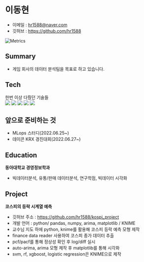 # 이동현
- 이메일 : hr1588@naver.com
- 깃허브 : https://github.com/hr1588

![Metrics][image-1]

## Summary
- 게임 회사의 데이터 분석팀을 목표로 하고 있습니다.

## Tech
한번 이상 다뤘던 기술들<br>
<img src="https://img.shields.io/badge/PYTHON-3776AB?style=for-the-badge&logo=python&logoColor=white">
<img src="https://img.shields.io/badge/R-276DC3?style=for-the-badge&logo=r&logoColor=white">
<img src="https://img.shields.io/badge/SQL-F80000?style=for-the-badge&logo=oracle&logoColor=white">
<img src="https://img.shields.io/badge/HTML-33FF33?style=for-the-badge&logo=oracle&logoColor=white">
<img src="https://img.shields.io/badge/CSS-009999?style=for-the-badge&logo=oracle&logoColor=white">

## 앞으로 준비하는 것
- MLops 스터디(2022.06.25~)
- 데이콘 KRX 경진대회(2022.06.27~)

## Education
**동아대학교 경영정보학과**
- 빅데이터분석, 유통/판매 데이터분석, 연구학점, 빅데이터 시각화

## Project
**코스피의 등락 시계열 예측**
- 깃허브 주소 : https://github.com/hr1588/kospi_project
- 개발 언어 : python/ pandas, numpy, arima, matplotlib / KNIME
- 교수님 지도 하에 python, knime를 활용해 코스피 등락 예측 모형 제작
- finance data reader 사용하여 코스피 종가 데이터 추출
- pcf/pacf를 통해 정상성 확인 후 log/diff 실시
- auto-arima, arima 모형 제작 후 matplotlib를 통해 시각화
- svm, rf, xgboost, logistic regression은 KNIME으로 제작

[image-1]:	/github-metrics.svg


